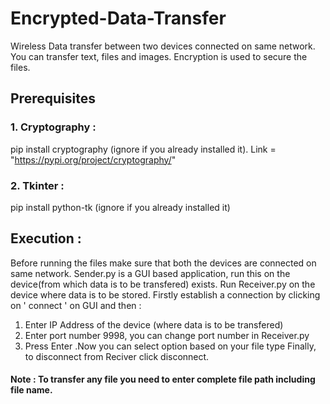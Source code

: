 # Encrypted-Data-Transfer
Wireless Data transfer between two devices connected on same network. You can transfer text, files and images.
Encryption is used to secure the files.

## Prerequisites
### 1. Cryptography : 
   pip install cryptography (ignore if you already installed it). Link = "https://pypi.org/project/cryptography/"
 
### 2. Tkinter : 
   pip install python-tk (ignore if you already installed it)
       

## Execution : 
Before running the files make sure that both the devices are connected on same network.
Sender.py is a GUI based application, run this on the device(from which data is to be transfered) exists.
Run Receiver.py on the device where data is to be stored.
Firstly establish a connection by clicking on ' connect ' on GUI and then :
  1. Enter IP Address of the device (where data is to be transfered)
  2. Enter port number 9998, you can change port number in Receiver.py
  3. Press Enter
.Now you can select option based on your file type
Finally, to disconnect from Reciver click disconnect.
#### Note : To transfer any file you need to enter complete file path including file name.
